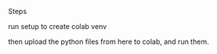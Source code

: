 Steps


run setup to create colab venv

then upload the python files from here to colab, and run them.